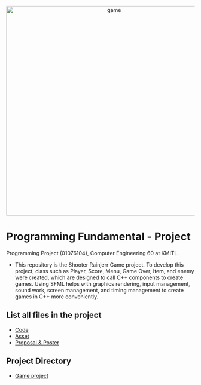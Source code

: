 <p align="center">
<img width="561" alt="game" src="https://github.com/janrainjer/programming-project/assets/88389821/f0e7c79b-62e3-4962-ba5d-44de631fb70c">
</p>

# Programming Fundamental - Project 
Programming Project (01076104), Computer Engineering 60 at KMITL.

- This repository is the Shooter Rainjerr Game project. To develop this project, class such as Player, Score, Menu, Game Over, Item, and enemy were created, which are designed to call C++ components to create games. Using SFML helps with graphics rendering, input management, sound work, screen management, and timing management to create games in C++ more conveniently.

## List all files in the project 
- [Code](source-code)
- [Asset](release) 
- [Proposal & Poster](Infographics)

## Project Directory
- [Game project](game-project)
